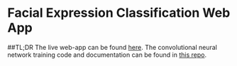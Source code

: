 # Facial Expression Classification Web App

##TL;DR
The live web-app can be found [here](http://fec.space). The convolutional neural network training code and documentation can be found in [this repo](https://github.com/cmgreen210/facial-expression-classifier).
